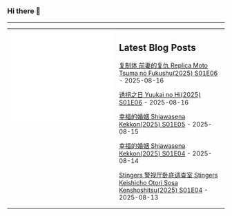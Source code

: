 ### Hi there 👋

<!--
**etng/etng** is a ✨ _special_ ✨ repository because its `README.md` (this file) appears on your GitHub profile.

Here are some ideas to get you started:

- 🔭 I’m currently working on ...
- 🌱 I’m currently learning ...
- 👯 I’m looking to collaborate on ...
- 🤔 I’m looking for help with ...
- 💬 Ask me about ...
- 📫 How to reach me: ...
- 😄 Pronouns: ...
- ⚡ Fun fact: ...
-->


---

<table>
<tr>
<td valign="top" width="50%">
<img src="metrics.svg" alt="Metric" />
</td>
<td valign="top" width="50%">

## Latest Blog Posts
<!-- blog start -->
[复制体 前妻的复仇 Replica Moto Tsuma no Fukushu(2025) S01E06](http://www.fanxinzhui.com/rr/2633#S01E06) - 2025-08-16

[诱拐之日 Yuukai no Hi(2025) S01E06](http://www.fanxinzhui.com/rr/2632#S01E06) - 2025-08-16

[幸福的婚姻 Shiawasena Kekkon(2025) S01E05](http://www.fanxinzhui.com/rr/2635#S01E05) - 2025-08-15

[幸福的婚姻 Shiawasena Kekkon(2025) S01E04](http://www.fanxinzhui.com/rr/2635#S01E04) - 2025-08-14

[Stingers 警视厅卧底调查室 Stingers Keishicho Otori Sosa Kenshoshitsu(2025) S01E04](http://www.fanxinzhui.com/rr/2637#S01E04) - 2025-08-13
<!-- blog end -->

</td></tr></table>

